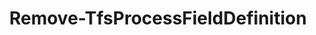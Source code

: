 ﻿---
title: Remove-TfsProcessFieldDefinition
breadcrumbs: [ "Process", "Field" ]
parent: "Process.Field"
description: "Deletes one or more work item field definitions from a collection. "
remarks: 
parameterSets: 
  "_All_": [ Collection, Field, Force, ReferenceName, Server ] 
  "By Name":  
    Field: 
      type: "object"  
      position: "0"  
    Collection: 
      type: "object"  
    Force: 
      type: "SwitchParameter"  
    Server: 
      type: "object"  
  "By Reference Name":  
    ReferenceName: 
      type: "string[]"  
      required: true  
    Collection: 
      type: "object"  
    Force: 
      type: "SwitchParameter"  
    Server: 
      type: "object" 
parameters: 
  - name: "Field" 
    description: "Specifies the name of the field(s) to be removed. Wildcards are supported. " 
    globbing: false 
    position: 0 
    type: "object" 
    aliases: [ Name ] 
    defaultValue: "*" 
  - name: "Name" 
    description: "Specifies the name of the field(s) to be removed. Wildcards are supported. This is an alias of the Field parameter." 
    globbing: false 
    position: 0 
    type: "object" 
    aliases: [ Name ] 
    defaultValue: "*" 
  - name: "ReferenceName" 
    description: "Specifies the reference name of the field(s) to be removed. Wildcards are supported. " 
    required: true 
    globbing: false 
    type: "string[]" 
  - name: "Force" 
    description: "Forces the exclusion of the item. When omitted, the command prompts for confirmation prior to deleting the item. " 
    globbing: false 
    type: "SwitchParameter" 
    defaultValue: "False" 
  - name: "Collection" 
    description: "Specifies the URL to the Team Project Collection or Azure DevOps Organization to connect to, a TfsTeamProjectCollection object (Windows PowerShell only), or a VssConnection object. You can also connect to an Azure DevOps Services organizations by simply providing its name instead of the full URL. For more details, see the Get-TfsTeamProjectCollection cmdlet. When omitted, it defaults to the connection set by Connect-TfsTeamProjectCollection (if any). " 
    globbing: false 
    type: "object" 
    aliases: [ Organization ] 
  - name: "Organization" 
    description: "Specifies the URL to the Team Project Collection or Azure DevOps Organization to connect to, a TfsTeamProjectCollection object (Windows PowerShell only), or a VssConnection object. You can also connect to an Azure DevOps Services organizations by simply providing its name instead of the full URL. For more details, see the Get-TfsTeamProjectCollection cmdlet. When omitted, it defaults to the connection set by Connect-TfsTeamProjectCollection (if any). This is an alias of the Collection parameter." 
    globbing: false 
    type: "object" 
    aliases: [ Organization ] 
  - name: "Server" 
    description: "Specifies the URL to the Team Foundation Server to connect to, a TfsConfigurationServer object (Windows PowerShell only), or a VssConnection object. When omitted, it defaults to the connection set by Connect-TfsConfiguration (if any). For more details, see the Get-TfsConfigurationServer cmdlet. " 
    globbing: false 
    type: "object"
inputs: 
outputs: 
  - type: "Microsoft.TeamFoundation.WorkItemTracking.WebApi.Models.WorkItemField" 
    description: 
notes: 
relatedLinks: 
  - text: "Online Version:" 
    uri: "https://tfscmdlets.dev/docs/cmdlets/Process/Field/Remove-TfsProcessFieldDefinition"
aliases: 
examples: 
---
